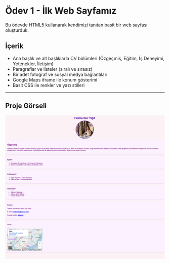 # Ödev 1 - İlk Web Sayfamız

Bu ödevde HTML5 kullanarak kendimizi tanıtan basit bir web sayfası oluşturduk.

## İçerik

- Ana başlık ve alt başlıklarla CV bölümleri (Özgeçmiş, Eğitim, İş Deneyimi, Yetenekler, İletişim)
- Paragraflar ve listeler (sıralı ve sırasız)
- Bir adet fotoğraf ve sosyal medya bağlantıları
- Google Maps iframe ile konum gösterimi
- Basit CSS ile renkler ve yazı stilleri

---

## Proje Görseli
![Ekran Resmi](images/Ekran_Resmi.png)

